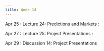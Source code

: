 ```yaml
---
title: Week 14
---
```


Apr 25
: Lecture 24: Predictions and Markets
    :   

Apr 27
: Lecture 25: Project Presentations
    :   

Apr 29
: Discussion 14: Project Presentations
